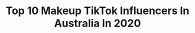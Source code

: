 ---
title: Top 10 Makeup TikTok Influencers In Australia In 2020
description: >-
  Find top makeup TikTok influencers in Australia in 2020. Most popular hashtags: #randomthings #heapsgood #keepingactive #keepingbusy.
platform: TikTok
profiles:
  - username: "duchess_of_tiktok"
    fullname: >-
      Duchess of Tiktok
    location: "Australia"
    followers: 2336
    engagement: 1157
    commentsToLikes: 0.102981
    id: ckal7zgafhdtl0i78cz81eo8r
    verified: false
    hashtags: "#open, #believe, #public, #foryourpage"
  - username: "liahmorley"
    fullname: >-
      liah
    location: "Australia"
    followers: 39979
    engagement: 1682
    commentsToLikes: 0.034682
    id: ck8nl2f6xi14q0j78x0w1grs9
    verified: false
    hashtags: "#artist, #earthday, #acnh, #fluttereye"
  - username: "makeupbymyke"
    fullname: >-
      Makeup By Myke
    location: "Australia"
    followers: 63441
    engagement: 2411
    commentsToLikes: 0.027072
    id: ck8nitp74791v0j78rw1i3ja7
    verified: false
    hashtags: "#onlineclass, #blanketlife, #bookclub, #beautyhaul"
  - username: "livingskull"
    fullname: >-
      💀LivingSkull💀
    location: "Australia"
    followers: 14120
    engagement: 1906
    commentsToLikes: 0.015168
    id: ck9e3895ui99a0j78fa9mikgi
    verified: false
    hashtags: "#haru, #digital, #duet, #dance"
  - username: "anishasharma1931"
    fullname: >-
      Anisha Sharma
    location: "Australia"
    followers: 71769
    engagement: 477
    commentsToLikes: 0.047961
    id: ck9c4zr6cq9y20j78qltcbs4g
    verified: false
    hashtags: "#nepali, #selfcare, #wipeitdown, #makeuphashtag"
  - username: "ains_mua"
    fullname: >-
      Ainsley
    location: "Australia"
    followers: 7912
    engagement: 1195
    commentsToLikes: 0.029969
    id: ckacvdkh0n86g0i78i70ejx48
    verified: false
    hashtags: "#tuktokart, #tiktokreviews, #bookclub, #datingstorytime"
  - username: "ke_ke_makeup"
    fullname: >-
      Keylee Cochrane 
    location: "Australia"
    followers: 13073
    engagement: 1106
    commentsToLikes: 0.009517
    id: cka0hzpthbhb00i78bz5tdmpo
    verified: false
    hashtags: "#cowboys, #cheshirecat, #artchallenges, #footy"
  - username: "makeupwithjah"
    fullname: >-
      Jah
    location: "Australia"
    followers: 12701
    engagement: 877
    commentsToLikes: 0.016600
    id: cka0s3tq6jsoa0i78yzyfk3fj
    verified: false
    hashtags: "#polynesian, #heapsgood, #blueeyes, #randomthings"
  - username: "swetasingh_87"
    fullname: >-
      Sweta Singh 🥰
    location: "Australia"
    followers: 89803
    engagement: 463
    commentsToLikes: 0.029733
    id: ck81q4k8gfw010j78m71ewatw
    verified: false
    hashtags: "#howmanylikes, #toning, #like, #eid"
  - username: "muafjryan"
    fullname: >-
      Finlea Ryan 
    location: "Australia"
    followers: 18107
    engagement: 1035
    commentsToLikes: 0.016451
    id: ck91003vyfvbl0j78etf0swr5
    verified: false
    hashtags: "#pinkhair, #makeuphacks, #acting, #tomyvalentine"
---